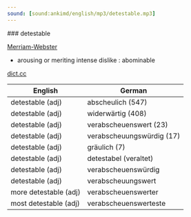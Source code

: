 ```yaml
---
sound: [sound:ankimd/english/mp3/detestable.mp3]
---
```


\### detestable

[Merriam-Webster](https://www.merriam-webster.com/dictionary/detestable)

- arousing or meriting intense dislike : abominable

[dict.cc](https://www.dict.cc/detestable)

| English        | German       |
| -------------- | ------------ |
| detestable (adj) | abscheulich (547) |
| detestable (adj) | widerwärtig (408) |
| detestable (adj) | verabscheuenswert (23) |
| detestable (adj) | verabscheuungswürdig (17) |
| detestable (adj) | gräulich (7) |
| detestable (adj) | detestabel (veraltet) |
| detestable (adj) | verabscheuenswürdig |
| detestable (adj) | verabscheuungswert |
| more detestable (adj) | verabscheuenswerter |
| most detestable (adj) | verabscheuenswerteste |
